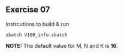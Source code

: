 ## Exercise 07

Instrcutions to build & run

```
sbatch V100_info.sbatch
```

**NOTE:** The default value for M, N and K is **16**.
